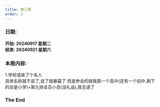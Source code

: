 ```yaml
---
title: 第三周
order: 3
---
```


### 日期:  
**开始: 20240917 星期二**  
**结束: 20240921 星期六**  

### 本周内容:  

1.学校请来了个名人  
具体名称就不说了,说了就暴露了.但是参会的就我那一个高中(还有一个初中,剩下的全是小学)+第九排全员小丑(没礼品),我无语了  

### The End